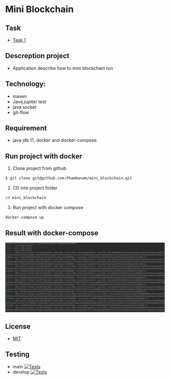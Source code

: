 # Mini Blockchain

## Task

- [Task 1](https://github.com/SemenMartynov/Software-Engineering-2022/blob/main/Task1.md) 

## Descreption project

- Application describe how to mini blockchain run 

## Technology:
- maven
- Java,jupiter test
- java socket
- git-flow

## Requirement 
- java jdk 11, docker and docker-compose
## Run project with docker
1. Clone project from github
```bash
$ git clone git@github.com:Phambanam/mini_blockchain.git
```
2. CD into project folder
```bash
cd mini_blockchain
```
3. Run project with docker compose
```bash
docker-compose up 
```

## Result with docker-compose 
![result](src/main/resources/static/images/result_rundockercomposeup.png)
## License
- [MIT](/LICENSE)
## Testing
- main [![Tests](https://github.com/Phambanam/mini_blockchain/actions/workflows/maven.yml/badge.svg?branch=main)](https://github.com/Phambanam/mini_blockchain/actions/workflows/test.yml)
- develop [![Tests](https://github.com/Phambanam/mini_blockchain/actions/workflows/maven.yml/badge.svg?branch=develop)](https://github.com/Phambanam/mini_blockchain/actions/workflows/test.yml)